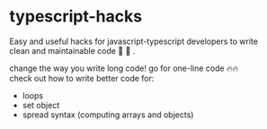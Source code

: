 # typescript-hacks
Easy and useful hacks for javascript-typescript developers to write \
clean and maintainable code 🚀 🚀 .

change the way you write long code! go for one-line code 🔥🔥\
check out how to write better code for:
 - loops
 - set object
 - spread syntax (computing arrays and objects) 
